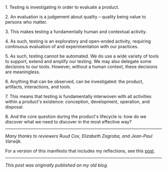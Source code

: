 <!--
.. title: Manifesto for software testing
.. slug: manifesto-for-software-testing
.. date: 2018-12-04 20:44:51 UTC+01:00
.. tags: agile, context-driven testing, devops, manifesto, software testing
.. category: software testing
.. link: 
.. description:
.. type: text
-->

1\. Testing is investigating in order to evaluate a product.

2\. An evaluation is a judgement about quality – quality being value to persons who matter.

3\. This makes testing a fundamentally human and contextual activity.

4\. As such, testing is an exploratory and open-ended activity, requiring continuous evaluation of and experimentation with our practices.

<!-- TEASER_END -->

5\. As such, testing cannot be automated. We do use a wide variety of tools to support, extend and amplify our testing. We may also delegate some decisions to our tools. However, without a human context, these decisions are meaningless.

6\. Anything that can be observed, can be investigated: the product, artifacts, interactions, and tools.

7\. This means that testing is fundamentally interwoven with all activities within a product's existence: conception, development, operation, and disposal.

8\. And the core question during the product's lifecycle is: how do we discover what we need to discover in the most effective way?

---

*Many thanks to reviewers Ruud Cox, Elizabeth Zagroba, and Jean-Paul Varwijk.*

For a version of this manifesto that includes my reflections, see this [post](link://slug/reflections-on-my-testing-manifesto).

---

*This post was originally published on my old blog.*